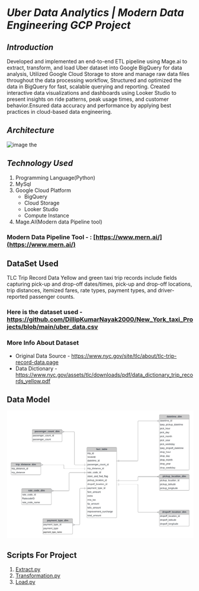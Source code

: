 # **_Uber Data Analytics | Modern Data Engineering GCP Project_**
## _Introduction_
Developed and implemented an end-to-end ETL pipeline using Mage.ai to extract, transform, and load Uber dataset into Google BigQuery for data analysis, Utilized Google Cloud Storage to store and manage raw data files throughout the data processing workflow, Structured and optimized the data in BigQuery for fast, scalable querying and reporting. Created interactive data visualizations and dashboards using Looker Studio to present insights on ride patterns, peak usage times, and customer behavior.Ensured data accuracy and performance by applying best practices in cloud-based data engineering.

## _Architecture_
![image the](https://github.com/user-attachments/assets/9a2d01ca-82ae-4296-889e-b6b40a489506)
## _Technology Used_
1. Programming Language(Python)
2. MySql
3. Google Cloud Platform
   - BigQuery
   - Cloud Storage
   - Looker Studio
   - Compute Instance
4. Mage.AI(Modern data Pipeline tool)
### Modern Data Pipeline Tool - : [https://www.mern.ai/](https://www.mern.ai/)
## DataSet Used
TLC Trip Record Data Yellow and green taxi trip records include fields capturing pick-up and drop-off dates/times, pick-up and drop-off locations, trip distances, itemized fares, rate types, payment types, and driver-reported passenger counts.

### Here is the dataset used - https://github.com/DillipKumarNayak2000/New_York_taxi_Projects/blob/main/uber_data.csv

### More Info About Dataset
- Original Data Source - https://www.nyc.gov/site/tlc/about/tlc-trip-record-data.page
- Data Dictionary - https://www.nyc.gov/assets/tlc/downloads/pdf/data_dictionary_trip_records_yellow.pdf
## Data Model
![Data_Model_image](https://github.com/DillipKumarNayak2000/New_York_taxi_Projects/blob/main/data_model.jpeg)

## Scripts For Project
1. [Extract.py](https://github.com/DillipKumarNayak2000/New_York_taxi_Projects/blob/49e80366d658ce692d52de3493b8b0315b827641/extract.py)
2. [Transformation.py](https://github.com/DillipKumarNayak2000/New_York_taxi_Projects/blob/49e80366d658ce692d52de3493b8b0315b827641/transform.py)
3. [Load.py](https://github.com/DillipKumarNayak2000/New_York_taxi_Projects/blob/49e80366d658ce692d52de3493b8b0315b827641/load.py)

